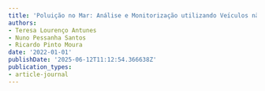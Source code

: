 ```yaml
---
title: 'Poluição no Mar: Análise e Monitorização utilizando Veı́culos não Tripulados'
authors:
- Teresa Lourenço Antunes
- Nuno Pessanha Santos
- Ricardo Pinto Moura
date: '2022-01-01'
publishDate: '2025-06-12T11:12:54.366638Z'
publication_types:
- article-journal
---
```

